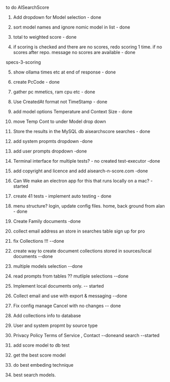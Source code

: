 to do AISearchScore

1. Add dropdown for Model selection - done

2. sort model names and ignore nomic model in list - done

3. total to weighted score - done

4. if scoring is checked and there are no scores, redo scoring 1 time. if no scores after repo. message no scores are available - done

specs-3-scoring

5. show ollama times etc at end of response - done

6. create PcCode - done

7. gather pc mmetics, ram cpu etc - done

8. Use CreatedAt format not TimeStamp - done

9. add model options Temperature and Context Size - done

10. move Temp Cont to under Model drop down

11. Store the results in the MySQL db aisearchscore searches - done

12. add system propmts dropdown -done

13. add user prompts dropdown -done

14. Terminal interface for multiple tests? - no created test-executor  -done

15. add copyright and licence and add aisearch-n-score.com  -done

15. Can We make an electron app for this that runs locally on a mac? -started

16. create 41 tests - implement auto testing - done

17. menu structure?  login, update config files. home, back ground from alan - done

18. Create Family documents -done

19. collect email address an store in searches table sign up for pro

20. fix Collections !!!  --done

19.  create way to create document collections stored in sources/local documents 
--done 
20. multiple models selection --done

21. read prompts from tables ?? mutliple selections  --done

22. Implement local documents only. -- started

23. Collect email and use with export & messaging --done

23. Fix config manage Cancel with no changes -- done

24. Add collections info to database 

25. User and system propmt by source type

26. Privacy Policy Terms of Service , Contact --doneand search --started

27. add score model to db test 

27. get the best score model

28. do best embeding technique

29. best search models.







